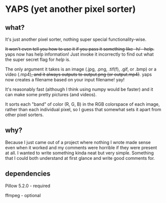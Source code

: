 # YAPS (yet another pixel sorter)

## what?
It's just another pixel sorter, nothing super special functionality-wise. 

~~It won't even tell you how to use it if you pass it something like -h/--help.~~ yaps now has help information! Just invoke it incorrectly to find out what the super
secret flag for _help_ is. 

The only argument it takes is an image (.jpg, .png, 
.tif(f), .gif, or .bmp) or a video (.mp4)~~, and it always outputs to 
output.png (or output.mp4)~~. yaps now creates a filename based on your input
filename! yay!

It's reasonably fast (although I think using numpy would be faster) and it can make some pretty pictures (and videos).

It sorts each "band" of color (R, G, B) in the RGB colorspace of each image, rather
than each individual pixel, so I guess that somewhat sets it apart from other pixel
sorters.

## why?
Because I just came out of a project where nothing I wrote made sense even when
it worked and my comments were horrible if they were present at all. 
I wanted to write something kinda neat but very simple. Something that I could 
both understand at first glance and write good comments for.


## dependencies
Pillow 5.2.0 - required

ffmpeg - optional